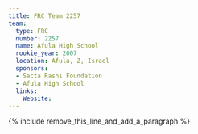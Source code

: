 ```yaml
---
title: FRC Team 2257
team:
  type: FRC
  number: 2257
  name: Afula High School
  rookie_year: 2007
  location: Afula, Z, Israel
  sponsors:
  - Sacta Rashi Foundation
  - Afula High School
  links:
    Website:
---
```


{% include remove_this_line_and_add_a_paragraph %}